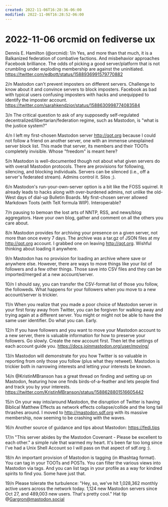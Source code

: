 ```yaml
---
created: 2022-11-06T16:28:36-06:00
modified: 2022-11-06T16:28:52-06:00
---
```


# 2022-11-06 orcmid on fediverse ux

Dennis E. Hamilton (@orcmid): 1/n Yes, and more than that much, it is a Balkanized federation of combative factions.  And misbehavior approaches Facebook brilliance.  The odds of picking a good server/platform that is not crumbling under exploding membership are against the uninitiated. https://twitter.com/edbott/status/1588936991579770882

2/n Mastodon can't prevent imposters on different servers. Challenge to know about it and convince  servers to block imposters.  Facebook as bad with typical users confusing imposters with hacks and unequipped to identify the imposter account. https://twitter.com/sarahkendzior/status/1588630998774083584

3/n The critical question to ask of any supposedly self-regulated decentralized/libertarian/federation regime, such as Mastodon, is "what is the justice system?"

4/n I left my first-chosen Mastodon server http://qot.org because I could not follow a friend on another server, one with an immense unexplained server block list.  This made that server, its members and their TOOTs completely invisible.  Whose "freedom" is meant here?

5/n Mastodon is well-documented though not about what given servers do with overall Mastodon protocols.  There are provisions for following, silencing, and blocking individuals.  Servers can be silenced (i.e., off a server's federated stream).  Admins control it. Silos ;).

6/n Mastodon's run-your-own-server option is a bit like the FOSS squirrel.  It already leads to hacks along with over-burdened admins, not unlike the old-West days of dial-up Bulletin Boards.  My first-chosen server allowed Markdown Toots (with TeX formula WIP).  Interoperable?

7/n pausing to bemoan the lost arts of NNTP, RSS, and news/blog aggregators.  Have your own blog, gather and comment on all the others you care about.

8/n Mastodon provides for archiving your presence on a given server, not more than once every 7 days.  The archive was a tar.gz of JSON files at my http://qot.org account.    I grabbed one on leaving http://qot.org.   Wishful thinking about loading it anywhere.

9/n Mastodon has no provision for loading an archive where save or anywhere else.  However, there are ways to move things like your list of followers and a few other things.  Those save into CSV files and they can be imported/merged at a new account/server.

10/n I should say, you can transfer the CSV-format list of those you follow, the followeds.  What happens for your followers when you move to a new account/server is trickier.

11/n When you realize that you made a poor choice of Mastodon server in your first foray away from Twitter, you can be forgiven for walking away and trying again at a different server.  You might or might not be able to have the same user identifier.  Do what you can. Early.

12/n If you have followers and you want to move your Mastodon account to a new server, there is valuable information for how to preserve your followers.  Go slowly.  Create the new account first.  Then let the settings of each account guide you.  https://docs.joinmastodon.org/user/moving/

13/n Mastodon will demonstrate for you how Twitter is so valuable in reporting from only those you follow (plus what they retweet).  Mastodon is trickier both in narrowing interests and letting your interests be known.

14/n @KristinMBranson has a great thread on finding and setting up on Mastodon, featuring how one finds birds-of-a-feather and lets people find and track you by your interests.  https://twitter.com/KristinMBranson/status/1588628801516605442

15/n On your way into/around Mastodon, the disruption of Twitter is having Biblical Matthew Effects as network effects collapse/collide and the long tail thrashes around.  I moved to http://mastodon.sdf.org with its massive membership, now seeming to be crashing with the waves.

16/n Another source of guidance and tips about Mastodon: https://fedi.tips

17/n "This server abides by the Mastodon Covenant - Please be excellent to each other." a simple rule that warmed my heart.  It's been far too long since I've had a Unix Shell Account so I will pass on that aspect of sdf.org :).

18/n An important provision of Mastodon is tagging (in #hashtag format).  You can tag in your TOOTs and POSTs.  You can filter the various views into Mastodon via tags.  And you can list tags in your profile as a way for kindred spirits to find you.  Some have just that.

19/n Please tolerate the turbulence: "Hey, so, we've hit 1,028,362 monthly active users across the network today. 1,124 new Mastodon servers since Oct 27, and 489,003 new users. That's pretty cool."  Hat tip @Gargron@mastodon.social

